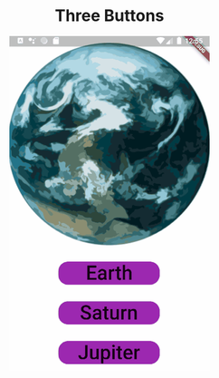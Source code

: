 <h1 align="center">Three Buttons</h1>

<p align="center">
  <img src="https://github.com/Adam-Ozbayraktar/three-buttons/blob/master/demo/demo.gif">
</p>
